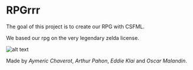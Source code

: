 # RPGrrr

The goal of this project is to create our RPG with CSFML.

We based our rpg on the very legendary zelda license.

![alt text](https://media4.giphy.com/media/YWUpVw86AtIbe/giphy.gif?cid=ecf05e47297k75qlg9l889fesltodz5ws4zhfnhn3qi3194j&rid=giphy.gif&ct=g)

Made by *Aymeric Chaverot*, *Arthur Pahon*, *Eddie Klai* and *Oscar Malandin*.